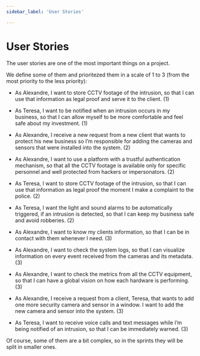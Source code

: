 ```yaml
---
sidebar_label: 'User Stories'

---
```


# User Stories

The user stories are one of the most important things on a project.

We define some of them and prioritezed them in a scale of 1 to 3 (from the most priority to the less priority):

* As Alexandre, I want to store CCTV footage of the intrusion, so that I can use that information as legal proof and serve it to the client.  (1)
* As Teresa, I want to be notified when an intrusion occurs in my business, so that I can allow myself to be more comfortable and feel safe about my investment. (1)

* As Alexandre, I receive a new request from a new client that wants to protect his new business so I’m responsible for adding the cameras and sensors that were installed into the system.  (2)
* As Alexandre, I want to use a platform with a trustful authentication mechanism, so that all the CCTV footage is available only for specific personnel and well protected from hackers or impersonators. (2)
* As Teresa, I want to store CCTV footage of the intrusion, so that I can use that information as legal proof the moment I make a complaint to the police. (2)
* As Teresa, I want the light and sound alarms to be automatically triggered, if an intrusion is detected, so that I can keep my business safe and avoid robberies. (2)

* As Alexandre, I want to know my clients information, so that I can be in contact with them whenever I need. (3)
* As Alexandre, I want to check the system logs, so that I can visualize information on every event received from the cameras and its metadata. (3)
* As Alexandre, I want to check the metrics from all the CCTV equipment, so that I can have a global vision on how each hardware is performing. (3)
* As Alexandre, I receive a request from a client, Teresa, that wants to add one more security camera and sensor in a window. I want to add the new camera and sensor into the system. (3)
* As  Teresa, I want to receive voice calls and text messages while I’m being notified of an intrusion, so that I can be immediately warned. (3)


Of course, some of them are a bit complex, so in the sprints they will be split in smaller ones.
